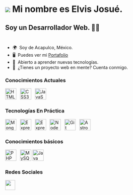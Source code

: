 ![](https://media.tenor.com/DurVWqW9hpAAAAAj/hola-gatito.gif) Mi nombre es Elvis Josué.
========================================================================================================================================
Soy un Desarrollador Web. 🧑‍💻
<br> <br>
--------------------------

*   🌍  Soy de Acapulco, México. 
*   🖥️  Puedes ver mi <a target="_blank" href='https://ielvisjosue.github.io/Portafolio/index.html'>Portafolio</a>
*   🧠  Abierto a aprender nuevas tecnologías.
*   🤝  ¿Tienes un proyecto web en mente? Cuenta conmigo.

### Conocimientos Actuales

<p align="left">
<img src="https://raw.githubusercontent.com/danielcranney/readme-generator/main/public/icons/skills/html5-colored.svg" width="36" height="36" alt="HTML5" /> &nbsp;
<img src="https://raw.githubusercontent.com/danielcranney/readme-generator/main/public/icons/skills/css3-colored.svg" width="36" height="36" alt="CSS3" /> &nbsp;
<img src="https://raw.githubusercontent.com/danielcranney/readme-generator/main/public/icons/skills/javascript-colored.svg" width="36" height="36" alt="JavaScript" /> &nbsp;

### Tecnologías En Práctica
<img src="https://www.svgviewer.dev/static-svgs/34566/mongodb.svg" width="36" height="36" alt="MongoDB" /> &nbsp; 
<img src="https://ajeetchaulagain.com/static/7cb4af597964b0911fe71cb2f8148d64/87351/express-js.png" width="36" height="36" alt="Express" /> &nbsp; 
<img src="https://cdn4.iconfinder.com/data/icons/logos-3/600/React.js_logo-512.png" width="36" height="36" alt="Express" /> &nbsp; 
<img src="https://cdn-icons-png.flaticon.com/512/919/919825.png" width="36" height="36" alt="Node" /> &nbsp; 
<img src="https://git-scm.com/images/logos/downloads/Git-Icon-1788C.png" width="36" height="36" alt="Git" /> &nbsp; 
<img src="https://astro.build/assets/press/logomark-dark.png" width="36" height="36" alt="Astro" /> &nbsp; 

### Conocimientos básicos
<img src="https://cdn-icons-png.flaticon.com/512/919/919830.png" width="36" height="36" alt="PHP" /> &nbsp;
<img src="https://www.freepnglogos.com/uploads/logo-mysql-png/logo-mysql-mysql-logo-png-images-are-download-crazypng-21.png" width="36" height="36" alt="MySQL" />
<img src="https://cdn-icons-png.flaticon.com/256/226/226777.png" width="36" height="36" alt="Java" />

### Redes Sociales

<p align="left"> 
 <a href="https://www.linkedin.com/in/elvisjosuecr/" target="_blank">
  <img src="https://raw.githubusercontent.com/danielcranney/readme-generator/main/public/icons/socials/linkedin.svg" width="32" height="32" />
 </a> 
</p>
